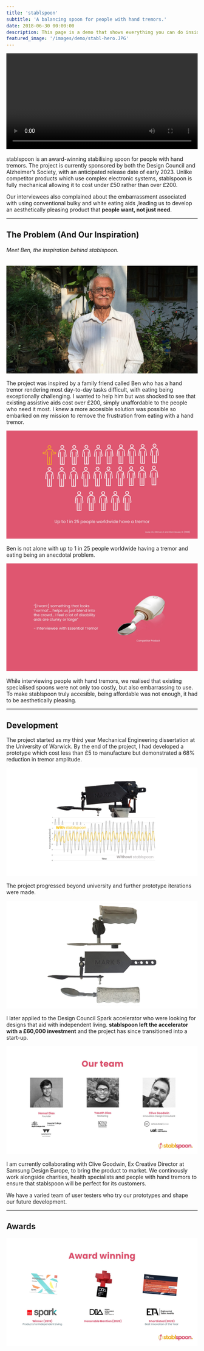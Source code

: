 ```yaml
---
title: 'stablspoon'
subtitle: 'A balancing spoon for people with hand tremors.'
date: 2018-06-30 00:00:00
description: This page is a demo that shows everything you can do inside portfolio and blog posts.
featured_image: '/images/demo/stabl-hero.JPG'
---
```


<div>
<video autoplay="autoplay" loop="loop" width="100%" mute="true" playsinline="true" >
  <source src="/images/test.mp4" type="video/mp4">
</video>
</div>

stablspoon is an award-winning stabilising spoon for people with hand tremors. The project is currently sponsored by both the Design Council and Alzheimer’s Society, with an anticipated release date of early 2023. Unlike competitor products which use complex electronic systems, stablspoon is fully mechanical allowing it to cost under £50 rather than over £200.

Our interviewees also complained about the embarrassment associated with using conventional bulky and white eating aids ,leading us to develop an aesthetically pleasing product that **people want, not just need**.

---

## The Problem (And Our Inspiration)

###### Meet Ben, the inspiration behind stablspoon.

![](/images/stablspoon/ben.jpg)

The project was inspired by a family friend called Ben who has a hand tremor rendering most day-to-day tasks difficult, with eating being exceptionally challenging. I wanted to help him but was shocked to see that existing assistive aids cost over £200, simply unaffordable to the people who need it most. I knew a more accesible solution was possible so embarked on my mission to remove the frustration from eating with a hand tremor.

![](/images/stablspoon/scale.jpg)

Ben is not alone with up to 1 in 25 people worldwide having a tremor and eating being an anecdotal problem.

![](/images/stablspoon/user.jpg)

While interviewing people with hand tremors, we realised that existing specialised spoons were not only too costly, but also embarrassing to use. To make stablspoon truly accesible, being affordable was not enough, it had to be aesthetically pleasing.

---

## Development

The project started as my third year Mechanical Engineering dissertation at the University of Warwick. By the end of the project, I had developed a prototype which cost less than £5 to manufacture but demonstrated a 68% reduction in tremor amplitude. 

![](/images/stablspoon/performance.jpg)

The project progressed beyond university and further prototype iterations were made.

![](/images/stablspoon/prototypes.jpg)

I later applied to the Design Council Spark accelerator who were looking for designs that aid with independent living. **stablspoon left the accelerator with a £60,000 investment** and the project has since transitioned into a start-up.

![](/images/stablspoon/team.JPG)

I am currently collaborating with Clive Goodwin, Ex Creative Director at Samsung Design Europe, to bring the product to market. We continously work alongside charities, health specialists and people with hand tremors to ensure that stablspoon will be perfect for its customers.

We have a varied team of user testers who try our prototypes and shape our future development. 

---

## Awards

![](/images/stablspoon/awards.JPG)